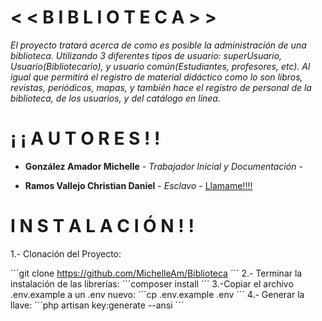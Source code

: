 # < < B I B L I O T E C A > >

*El proyecto tratará acerca de como es posible la administración de una biblioteca.*
*Utilizando 3 diferentes tipos de usuario: superUsuario, Usuario(Bibliotecario), y usuario común(Estudiantes, profesores, etc).*
*Al igual que permitirá el registro de material didáctico como lo son libros, revistas, periódicos, mapas, y también hace el registro de*
*personal de la biblioteca, de los usuarios, y del catálogo en línea.*


# ¡ ¡ A U T O R E S ! ! 

* **González Amador Michelle** - *Trabajador Inicial y Documentación* - 

* **Ramos Vallejo Christian Daniel** - *Esclavo* - [Llamame!!!!]( facebook.com/chistiandaniel.ramosvallejo)

# I N S T A L A C I Ó N ! ! 
1.- Clonación del Proyecto: 

´´´git clone https://github.com/MichelleAm/Biblioteca
´´´
2.- Terminar la instalación de las librerías:
´´´composer install
´´´
3.-Copiar el archivo .env.example a un .env nuevo:
´´´cp .env.example .env
´´´
4.- Generar la llave:
´´´php artisan key:generate --ansi
´´´

